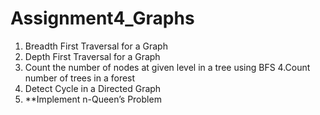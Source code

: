 # Assignment4_Graphs
   1. Breadth First Traversal for a Graph
   2. Depth First Traversal for a Graph
   3. Count the number of nodes at given level in a tree using BFS
   4.Count number of trees in a forest
   5.  Detect Cycle in a Directed Graph
   6.  **Implement n-Queen’s Problem



